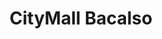 ---
title: "CityMall Bacalso"
url: /cebu-city/citymall-bacalso-natalio-bacalso-avenue/
shop: Einkaufszentrum
---
